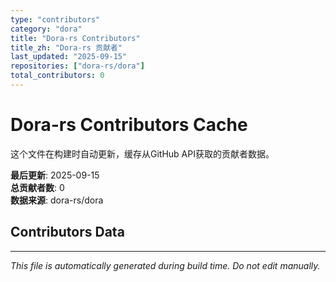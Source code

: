 ```yaml
---
type: "contributors"
category: "dora"
title: "Dora-rs Contributors"
title_zh: "Dora-rs 贡献者"
last_updated: "2025-09-15"
repositories: ["dora-rs/dora"]
total_contributors: 0
---
```

# Dora-rs Contributors Cache

这个文件在构建时自动更新，缓存从GitHub API获取的贡献者数据。

**最后更新**: 2025-09-15  
**总贡献者数**: 0  
**数据来源**: dora-rs/dora

## Contributors Data



---
*This file is automatically generated during build time. Do not edit manually.*
